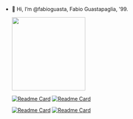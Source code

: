 - 👋 Hi, I’m @fabioguasta, Fabio Guastapaglia, '99. 


    <img height=200 align="center" src="https://github-readme-stats.vercel.app/api/top-langs?username=fabioguasta&layout=compact&langs_count=8&card_width=320&hide=PLSQL&size_weight=0.5&count_weight=0.5&theme=one_dark_pro &hide_title=true&border_radius=10" />

  [![Readme Card](https://github-readme-stats.vercel.app/api/pin/?username=fabioguasta&repo=WORTH&theme=one_dark_pro&description_lines_count=1&border_radius=10)](https://github.com/fabioguasta/WORTH) 
  [![Readme Card](https://github-readme-stats.vercel.app/api/pin/?username=fabioguasta&repo=farm2&theme=one_dark_pro&description_lines_count=1&border_radius=10)](https://github.com/fabioguasta/farm2)
 
  [![Readme Card](https://github-readme-stats.vercel.app/api/pin/?username=fabioguasta&repo=javaProjectPR2&theme=one_dark_pro&description_lines_count=1&border_radius=10)](https://github.com/fabioguasta/javaProjectPR2) 
  [![Readme Card](https://github-readme-stats.vercel.app/api/pin/?username=fabioguasta&repo=OCamlProjectPR2&theme=one_dark_pro&description_lines_count=1&border_radius=10)](https://github.com/fabioguasta/OCamlProjectPR2)





